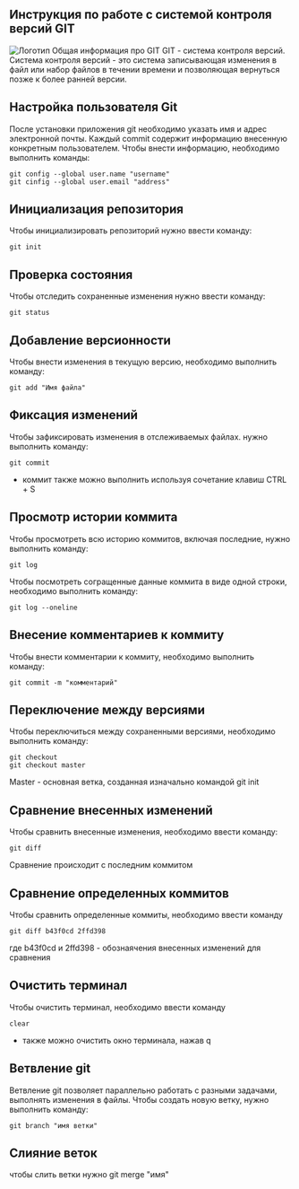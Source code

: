 ## Инструкция по работе с системой контроля версий GIT
![Логотип](img3.jpg)
Общая информация про GIT
GIT - система контроля версий. Система контроля версий - это система записывающая изменения в файл
или набор файлов в течении времени и позволяющая вернуться позже к более ранней версии.
## Настройка пользователя Git
После установки приложения git необходимо указать имя и адрес электронной почты. Каждый commit содержит информацию внесенную конкретным пользователем. Чтобы внести информацию, необходимо выполнить команды:

    git config --global user.name "username"
    git cinfig --global user.email "address"

## Инициализация репозитория
Чтобы инициализировать репозиторий нужно ввести команду:

    git init

## Проверка состояния 
Чтобы отследить сохраненные изменения нужно ввести команду:

    git status

## Добавление версионности
Чтобы внести изменения в  текущую версию, необходимо выполнить команду:

    git add "Имя файла"

## Фиксация изменений
Чтобы зафиксировать изменения в отслеживаемых файлах. нужно выполнить команду:

    git commit 

* коммит также можно выполнить используя сочетание клавиш CTRL + S

## Просмотр истории коммита
Чтобы просмотреть всю историю коммитов, включая последние, нужно выполнить команду:

    git log 

Чтобы посмотреть согращенные данные коммита в виде одной строки, необходимо выполнить команду:

    git log --oneline


## Внесение комментариев к коммиту
Чтобы внести комментарии к коммиту, необходимо выполнить команду:

    git commit -m "комментарий"

## Переключение между версиями 
Чтобы переключиться между сохраненными версиями, необходимо выполнить команду:

    git checkout
    git checkout master 

Master - основная ветка, созданная изначально командой git init

## Сравнение внесенных изменений
Чтобы сравнить внесенные изменения, необходимо ввести команду:

    git diff

Сравнение происходит с последним коммитом

## Сравнение определенных коммитов
Чтобы сравнить определенные коммиты, необходимо ввести команду

    git diff b43f0cd 2ffd398

где b43f0cd и 2ffd398 - обознаячения внесенных изменений для сравнения

## Очистить терминал
Чтобы очистить терминал, необходимо ввести команду

    clear

* также можно очистить окно терминала, нажав q
## Ветвление git 
Ветвление git позволяет параллельно работать с разными задачами, выполнять изменения в файлы. Чтобы создать новую ветку, нужно выполнить команду:

    git branch "имя ветки"




## Слияние веток
чтобы слить ветки нужно
  git merge "имя"